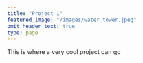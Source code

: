 ```yaml
---
title: "Project 1"
featured_image: "/images/water_tower.jpeg"
omit_header_text: true
type: page
---
```


This is where a very cool project can go